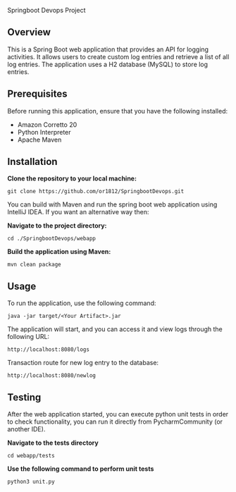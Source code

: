 Springboot Devops Project

## Overview
This is a Spring Boot web application that provides an API for logging activities. It allows users to create custom log entries and retrieve a list of all log entries. The application uses a H2 database (MySQL) to store log entries.

## Prerequisites
Before running this application, ensure that you have the following installed:

- Amazon Corretto 20
- Python Interpreter
- Apache Maven

## Installation

**Clone the repository to your local machine:**
```
git clone https://github.com/or1812/SpringbootDevops.git
```

You can build with Maven and run the spring boot web application using IntelliJ IDEA.
If you want an alternative way then:

**Navigate to the project directory:**
```
cd ./SpringbootDevops/webapp
```

**Build the application using Maven:**
```
mvn clean package
```

## Usage
To run the application, use the following command:
```
java -jar target/<Your Artifact>.jar
```

The application will start, and you can access it and view logs through the following URL:
```
http://localhost:8080/logs
```

Transaction route for new log entry to the database:
```
http://localhost:8080/newlog
```

## Testing
After the web application started, you can execute python unit tests in order to check functionality, you can run it directly from PycharmCommunity (or another IDE).


**Navigate to the tests directory**
```
cd webapp/tests
```

**Use the following command to perform unit tests**
```
python3 unit.py
```


